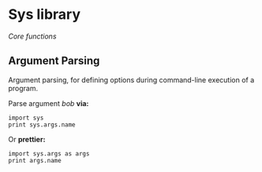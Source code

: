 # Sys library
_Core functions_

## Argument Parsing
Argument parsing, for defining options during command-line execution of a program.

Parse argument *bob* **via:**

	import sys
	print sys.args.name

Or **prettier:**

	import sys.args as args
	print args.name
    